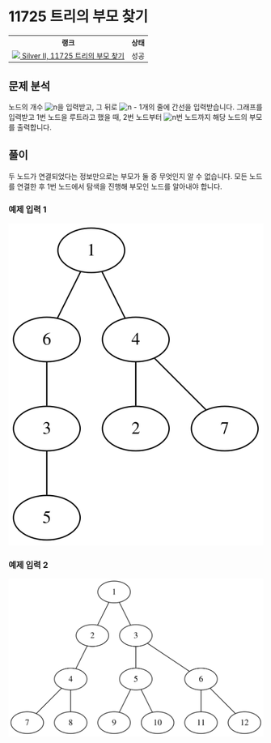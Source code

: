 # 11725 트리의 부모 찾기



<table>
  <tr>
    <th>랭크</th>
    <th>상태</th>
  </tr>
  <tr>
    <td>
      <a href="http://noj.am/11725">
        <img src="https://static.solved.ac/tier_small/9.svg" height="16px"/>
        Silver II, 11725 트리의 부모 찾기
      </a>
    </td>
    <td>
      성공
    </td>
  </tr>
</table>



## 문제 분석

노드의 개수 ![n](https://render.githubusercontent.com/render/math?math=n)을 입력받고,
그 뒤로 ![n - 1](https://render.githubusercontent.com/render/math?math=n%20-%201)개의 줄에 간선을 입력받습니다.
그래프를 입력받고 1번 노드을 루트라고 했을 때,
2번 노드부터 ![n](https://render.githubusercontent.com/render/math?math=n)번 노드까지 해당 노드의 부모를 출력합니다.

## 풀이

두 노드가 연결되었다는 정보만으로는 부모가 둘 중 무엇인지 알 수 없습니다.
모든 노드를 연결한 후 1번 노드에서 탐색을 진행해 부모인 노드를 알아내야 합니다.

### 예제 입력 1



![dot graph](../boj-public/graphviz/dot/11725/13421b44b5a0fc96a65f238a4e664096.svg)



### 예제 입력 2



![dot graph](../boj-public/graphviz/dot/11725/d9e9ddf238ce73e3a3e147a867169654.svg)


